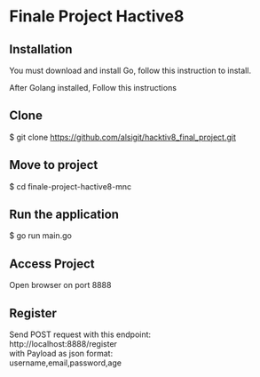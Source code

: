 # Finale Project Hactive8                                                       
                                                                              
## Installation                                                                  
                                                                              
You must download and install Go, follow this instruction to install.         
                                                                              
After Golang installed, Follow this instructions                              
                                                                              
## Clone                                                                        
                                                                              
$ git clone https://github.com/alsigit/hacktiv8_final_project.git             
                                                                              
## Move to project                                                              
                                                                              
$ cd finale-project-hactive8-mnc                                              
                                                                              
## Run the application                                                         
                                                                              
$ go run main.go                                                              
                                                                              
## Access Project                                                              
Open browser on port 8888                                                     
                                                                              
## Register                                                                    
Send POST request with this endpoint:                                         
  http://localhost:8888/register                                              
with Payload as json format:                                                  
  username,email,password,age                                                 
